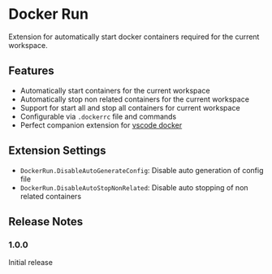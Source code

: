# Docker Run

Extension for automatically start docker containers required for the current workspace.

## Features
* Automatically start containers for the current workspace
* Automatically stop non related containers for the current workspace
* Support for start all and stop all containers for current workspace
* Configurable via `.dockerrc` file and commands
* Perfect companion extension for [vscode docker](https://marketplace.visualstudio.com/items?itemName=ms-azuretools.vscode-docker)

## Extension Settings

* `DockerRun.DisableAutoGenerateConfig`: Disable auto generation of config file
* `DockerRun.DisableAutoStopNonRelated`: Disable auto stopping of non related containers

## Release Notes

### 1.0.0

Initial release


